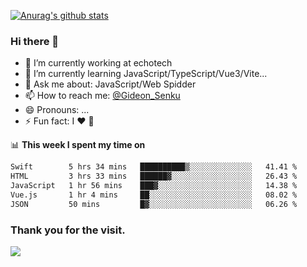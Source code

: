 [![Anurag's github stats](https://github-readme-stats.vercel.app/api?username=gideonsenku)](https://github.com/anuraghazra/github-readme-stats)
### Hi there 👋
- 🔭 I’m currently working at echotech
- 🌱 I’m currently learning JavaScript/TypeScript/Vue3/Vite...
- 💬 Ask me about: JavaScript/Web Spidder 
- 📫 How to reach me: [@Gideon_Senku](https://t.me/Gideon_Senku)
- 😄 Pronouns: ...
- ⚡ Fun fact: I ❤️ 🎵

📊 **This week I spent my time on**
<!--START_SECTION:waka-->

```txt
Swift        5 hrs 34 mins   ██████████▒░░░░░░░░░░░░░░   41.41 %
HTML         3 hrs 33 mins   ██████▓░░░░░░░░░░░░░░░░░░   26.43 %
JavaScript   1 hr 56 mins    ███▓░░░░░░░░░░░░░░░░░░░░░   14.38 %
Vue.js       1 hr 4 mins     ██░░░░░░░░░░░░░░░░░░░░░░░   08.02 %
JSON         50 mins         █▓░░░░░░░░░░░░░░░░░░░░░░░   06.26 %
```

<!--END_SECTION:waka-->


### Thank you for the visit.
![](http://profile-counter.glitch.me/gideonsenku/count.svg)
<!--
**GideonSenku/GideonSenku** is a ✨ _special_ ✨ repository because its `README.md` (this file) appears on your GitHub profile.

Here are some ideas to get you started:

- 🔭 I’m currently working on ...
- 🌱 I’m currently learning ...
- 👯 I’m looking to collaborate on ...
- 🤔 I’m looking for help with ...
- 💬 Ask me about ...
- 📫 How to reach me: ...
- 😄 Pronouns: ...
- ⚡ Fun fact: ...
-->
